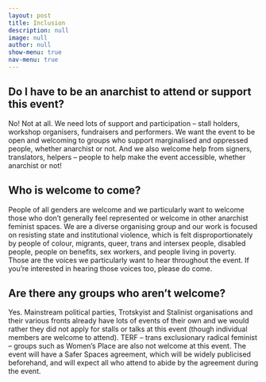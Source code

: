 ```yaml
---
layout: post
title: Inclusion
description: null
image: null
author: null
show-menu: true
nav-menu: true
---
```


## Do I have to be an anarchist to attend or support  this event?
No! Not at all. We need lots of support and participation – stall holders, workshop organisers, fundraisers and performers. We want the event to be open and welcoming to groups who support marginalised and oppressed people, whether anarchist or not. And we also welcome help from signers, translators, helpers – people to help make the event accessible, whether anarchist or not!

## Who is welcome to come?
People of all genders are welcome and we particularly want to welcome those who don’t generally feel represented or welcome in other anarchist feminist spaces. We are a diverse organising group and our work is focused on resisting state and institutional violence, which is felt disproportionately by people of colour, migrants, queer, trans and intersex people, disabled people, people on benefits, sex workers, and people living in poverty. Those are the voices we particularly want to hear throughout the event. If you’re interested in hearing those voices too, please do come.

## Are there any groups who aren’t welcome?
Yes. Mainstream political parties, Trotskyist and Stalinist organisations and their various fronts already have lots of events of their own and we would rather they did not apply for stalls or talks at this event (though individual members are welcome to attend). TERF – trans exclusionary radical feminist – groups such as Women’s Place are also not welcome at this event. The event will have a Safer Spaces agreement, which will be widely publicised beforehand, and will expect all who attend to abide by the agreement during the event.